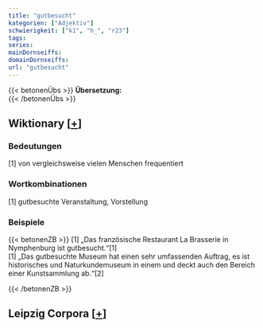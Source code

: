 ```yaml
---
title: "gutbesucht"
kategorien: ["Adjektiv"]
schwierigkeit: ["k1", "h_", "r23"]
tags:
series:
mainDornseiffs:
domainDornseiffs:
url: "gutbesucht"
---
```


{{< betonenÜbs >}}
**Übersetzung:**  
{{< /betonenÜbs >}}

## Wiktionary [[+](https://de.wiktionary.org/wiki/gutbesucht)]

### Bedeutungen
[1] von vergleichsweise vielen Menschen frequentiert  

### Wortkombinationen
[1] gutbesuchte Veranstaltung, Vorstellung  

### Beispiele
{{< betonenZB >}}
[1] „Das französische Restaurant La Brasserie in Nymphenburg ist gutbesucht.“[1]  
[1] „Das gutbesuchte Museum hat einen sehr umfassenden Auftrag, es ist historisches und Naturkundemuseum in einem und deckt auch den Bereich einer Kunstsammlung ab.“[2]  

{{< /betonenZB >}}

## Leipzig Corpora [[+](https://corpora.uni-leipzig.de/en/res?word=gutbesucht&corpusId=deu_newscrawl-public_2018)]

